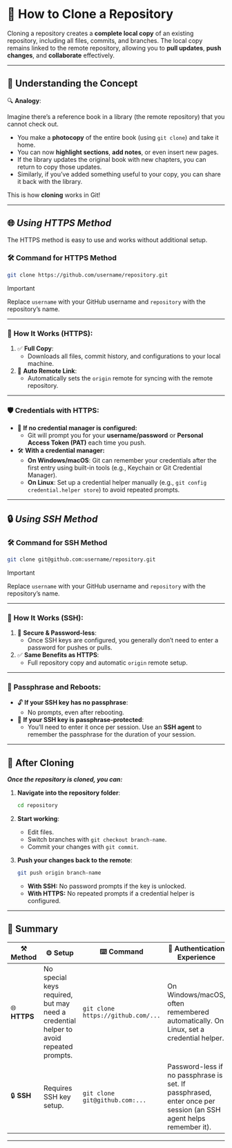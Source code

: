 # 👥 **How to Clone a Repository**

Cloning a repository creates a **complete local copy** of an existing repository, including all files, commits, and branches. The local copy remains linked to the remote repository, allowing you to **pull updates**, **push changes**, and **collaborate** effectively.

---

## 📖 **Understanding the Concept**

🔍 **Analogy**:  

Imagine there’s a reference book in a library (the remote repository) that you cannot check out.  

- You make a **photocopy** of the entire book (using `git clone`) and take it home.
- You can now **highlight sections**, **add notes**, or even insert new pages.  
- If the library updates the original book with new chapters, you can return to copy those updates.  
- Similarly, if you’ve added something useful to your copy, you can share it back with the library.  

This is how **cloning** works in Git!

---

## 🌐 ***Using HTTPS Method***

The HTTPS method is easy to use and works without additional setup.

### 🛠️ **Command for HTTPS Method**

```bash
git clone https://github.com/username/repository.git
```

>[!IMPORTANT]
> Replace `username` with your GitHub username and `repository` with the repository’s name.

---

### 🔎 **How It Works (HTTPS):**

1. ✅ **Full Copy**:
    - Downloads all files, commit history, and configurations to your local machine.
2. 🔗 **Auto Remote Link**:
    - Automatically sets the `origin` remote for syncing with the remote repository.

---

### 🛡️ **Credentials with HTTPS:**

- 🔑 **If no credential manager is configured:**
  - Git will prompt you for your **username/password** or **Personal Access Token (PAT)** each time you push.
- 🛠️ **With a credential manager:**
  - **On Windows/macOS**: Git can remember your credentials after the first entry using built-in tools (e.g., Keychain or Git Credential Manager).
  - **On Linux**: Set up a credential helper manually (e.g., `git config credential.helper store`) to avoid repeated prompts.

---

## 🔒 ***Using SSH Method***

### 🛠️ **Command for SSH Method**

```bash
git clone git@github.com:username/repository.git
```

>[!IMPORTANT]
> Replace `username` with your GitHub username and `repository` with the repository’s name.

---

### 🔎 **How It Works (SSH):**

1. 🔐 **Secure & Password-less**:
    - Once SSH keys are configured, you generally don’t need to enter a password for pushes or pulls.
2. ✅ **Same Benefits as HTTPS**:
    - Full repository copy and automatic `origin` remote setup.

---

### 🔐 **Passphrase and Reboots:**

- 🔓 **If your SSH key has no passphrase**:
  - No prompts, even after rebooting.
- 🔐 **If your SSH key is passphrase-protected**:
  - You’ll need to enter it once per session. Use an **SSH agent** to remember the passphrase for the duration of your session.

---

## 🧭 **After Cloning**

***Once the repository is cloned, you can:***

1. **Navigate into the repository folder**:

    ```bash
    cd repository
    ```

2. **Start working**:

    - Edit files.
    - Switch branches with `git checkout branch-name`.
    - Commit your changes with `git commit`.
  
3. **Push your changes back to the remote**:

    ```bash
    git push origin branch-name
    ```

    - **With SSH:** No password prompts if the key is unlocked.
    - **With HTTPS:** No repeated prompts if a credential helper is configured.

---

## 🎯 **Summary**

| **⚒️ Method** | **⚙️ Setup** | **⌨️ Command** | **🪪 Authentication Experience** |
| --- | --- | --- | --- |
| 🌐 **HTTPS** | No special keys required, but may need a credential helper to avoid repeated prompts. | `git clone https://github.com/...` | On Windows/macOS, often remembered automatically. On Linux, set a credential helper. |
| 🔒 **SSH** | Requires SSH key setup. | `git clone git@github.com:...` | Password-less if no passphrase is set. If passphrased, enter once per session (an SSH agent helps remember it). |

---
